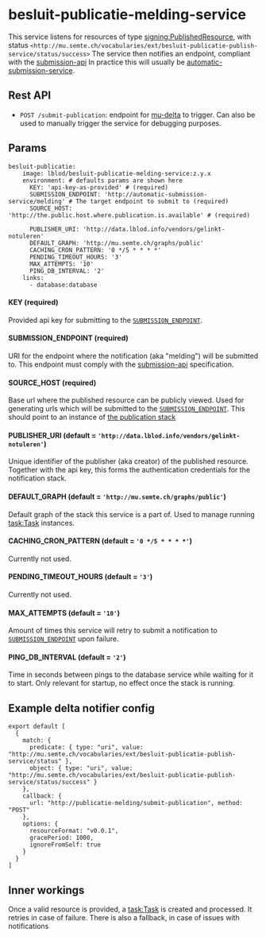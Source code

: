 # besluit-publicatie-melding-service
This service listens for resources of type [signing:PublishedResource][publishedResource], with status `<http://mu.semte.ch/vocabularies/ext/besluit-publicatie-publish-service/status/success>`
The service then notifies an endpoint, compliant with the [submission-api][submission-api]
In practice this will usually be [automatic-submission-service][automatic-submission-service].

## Rest API

- `POST /submit-publication`: endpoint for [mu-delta][mu-delta] to trigger. 
Can also be used to manually trigger the service for debugging purposes.


## Params
```
besluit-publicatie:
    image: lblod/besluit-publicatie-melding-service:z.y.x
    environment: # defaults params are shown here
      KEY: 'api-key-as-provided' # (required)
      SUBMISSION_ENDPOINT: 'http://automatic-submission-service/melding' # The target endpoint to submit to (required)
      SOURCE_HOST: 'http://the.public.host.where.publication.is.available' # (required)

      PUBLISHER_URI: 'http://data.lblod.info/vendors/gelinkt-notuleren'
      DEFAULT_GRAPH: 'http://mu.semte.ch/graphs/public'
      CACHING_CRON_PATTERN: '0 */5 * * * *'
      PENDING_TIMEOUT_HOURS: '3'
      MAX_ATTEMPTS: '10' 
      PING_DB_INTERVAL: '2'
    links:
      - database:database
```

#### KEY (required)

Provided api key for submitting to the [`SUBMISSION_ENDPOINT`][header-subend].

#### SUBMISSION_ENDPOINT (required)

URI for the endpoint where the notification (aka "melding") will be submitted to.
This endpoint must comply with the [submission-api][submission-api] specification.

#### SOURCE_HOST (required)

Base url where the published resource can be publicly viewed. Used for generating
urls which will be submitted to the [`SUBMISSION_ENDPOINT`][header-subend]. This should point to an instance of
[the publication stack][publication]

#### PUBLISHER_URI (default = `'http://data.lblod.info/vendors/gelinkt-notuleren'`)

Unique identifier of the publisher (aka creator) of the published resource. 
Together with the api key, this forms the authentication credentials for the notification stack.

#### DEFAULT_GRAPH (default = `'http://mu.semte.ch/graphs/public'`)

Default graph of the stack this service is a part of. Used to manage
running [task:Task][task] instances.

#### CACHING_CRON_PATTERN (default = `'0 */5 * * * *'`)

Currently not used.

#### PENDING_TIMEOUT_HOURS (default = `'3'`)

Currently not used.

#### MAX_ATTEMPTS (default = `'10'`)

Amount of times this service will retry to submit a notification to [`SUBMISSION_ENDPOINT`][header-subend] upon failure.

#### PING_DB_INTERVAL (default = `'2'`)

Time in seconds between pings to the database service while waiting for it
to start. Only relevant for startup, no effect once the stack is running.

## Example delta notifier config
```
export default [
  {
    match: {
      predicate: { type: "uri", value: "http://mu.semte.ch/vocabularies/ext/besluit-publicatie-publish-service/status" },
      object: { type: "uri", value: "http://mu.semte.ch/vocabularies/ext/besluit-publicatie-publish-service/status/success" }
    },
    callback: {
      url: "http://publicatie-melding/submit-publication", method: "POST"
    },
    options: {
      resourceFormat: "v0.0.1",
      gracePeriod: 1000,
      ignoreFromSelf: true
    }
  }
]
```
## Inner workings
Once a valid resource is provided, a [task:Task][task] is created and processed. It retries in case of failure.
There is also a fallback, in case of issues with notifications

[header-subend]: #submission_endpoint-required
[submission-api]: https://lblod.github.io/pages-vendors/#/docs/submission-api
[publishedResource]: http://mu.semte.ch/vocabularies/ext/signing/PublishedResource
[automatic-submission-service]: https://github.com/lblod/automatic-submission-service
[mu-delta]: https://github.com/mu-semtech/delta-notifier
[task]: http://redpencil.data.gift/vocabularies/tasks/
[publication]: https://github.com/lblod/app-gn-publicatie

